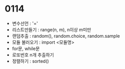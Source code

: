 # 0114

* 변수선언 : '='
* 리스트만들기 : range(n, m), n이상 m미만
* 랜덤추출 : random(), random.choice, random.sample
* 모듈 불러오기 : import <모듈명>
* for문, while문
* 로또번호 n개 추출하기
* 정렬하기 : sorted()

